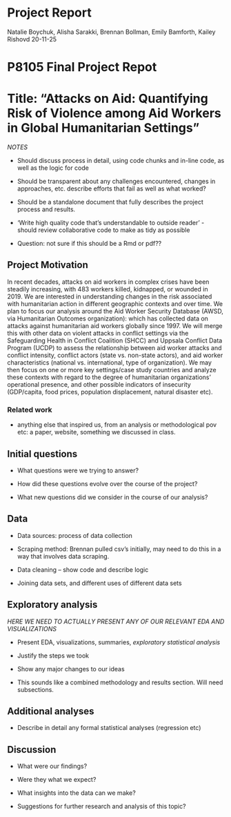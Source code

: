 Project Report
================
Natalie Boychuk, Alisha Sarakki, Brennan Bollman, Emily Bamforth, Kailey
Rishovd
20-11-25

# P8105 Final Project Repot

# Title: “Attacks on Aid: Quantifying Risk of Violence among Aid Workers in Global Humanitarian Settings”

*NOTES*

  - Should discuss process in detail, using code chunks and in-line
    code, as well as the logic for code

  - Should be transparent about any challenges encountered, changes in
    approaches, etc. describe efforts that fail as well as what worked?

  - Should be a standalone document that fully describes the project
    process and results.

  - ‘Write high quality code that’s understandable to outside reader’ -
    should review collaborative code to make as tidy as possible

  - Question: not sure if this should be a Rmd or pdf??

## Project Motivation

In recent decades, attacks on aid workers in complex crises have been
steadily increasing, with 483 workers killed, kidnapped, or wounded in
2019. We are interested in understanding changes in the risk associated
with humanitarian action in different geographic contexts and over time.
We plan to focus our analysis around the Aid Worker Security Database
(AWSD, via Humanitarian Outcomes organization): which has collected data
on attacks against humanitarian aid workers globally since 1997. We will
merge this with other data on violent attacks in conflict settings via
the Safeguarding Health in Conflict Coalition (SHCC) and Uppsala
Conflict Data Program (UCDP) to assess the relationship between aid
worker attacks and conflict intensity, conflict actors (state
vs. non-state actors), and aid worker characteristics (national
vs. international, type of organization). We may then focus on one or
more key settings/case study countries and analyze these contexts with
regard to the degree of humanitarian organizations’ operational
presence, and other possible indicators of insecurity (GDP/capita, food
prices, population displacement, natural disaster etc).

### Related work

  - anything else that inspired us, from an analysis or methodological
    pov etc: a paper, website, something we discussed in class.

## Initial questions

  - What questions were we trying to answer?

  - How did these questions evolve over the course of the project?

  - What new questions did we consider in the course of our analysis?

## Data

  - Data sources: process of data collection

  - Scraping method: Brennan pulled csv’s initially, may need to do this
    in a way that involves data scraping.

  - Data cleaning – show code and describe logic

  - Joining data sets, and different uses of different data sets

## Exploratory analysis

*HERE WE NEED TO ACTUALLY PRESENT ANY OF OUR RELEVANT EDA AND
VISUALIZATIONS*

  - Present EDA, visualizations, summaries, *exploratory statistical
    analysis*

  - Justify the steps we took

  - Show any major changes to our ideas

  - This sounds like a combined methodology and results section. Will
    need subsections.

## Additional analyses

  - Describe in detail any formal statistical analyses (regression etc)

## Discussion

  - What were our findings?

  - Were they what we expect?

  - What insights into the data can we make?

  - Suggestions for further research and analysis of this topic?
